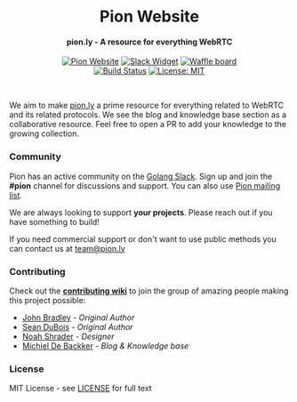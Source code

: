 <h1 align="center">
  <br>
  Pion Website
  <br>
</h1>
<h4 align="center">pion.ly - A resource for everything WebRTC</h4>
<p align="center">
  <a href="https://pion.ly"><img src="https://img.shields.io/badge/pion-website-gray.svg?longCache=true&colorB=brightgreen" alt="Pion Website"></a>
  <a href="http://gophers.slack.com/messages/pion"><img src="https://img.shields.io/badge/join-us%20on%20slack-gray.svg?longCache=true&logo=slack&colorB=brightgreen" alt="Slack Widget"></a>
  <a href="https://waffle.io/pions/webrtc"><img src="https://img.shields.io/badge/pm-waffle-gray.svg?longCache=true&colorB=brightgreen" alt="Waffle board"></a>
  <br>
  <a href="https://travis-ci.org/pions/website"><img src="https://travis-ci.org/pions/website.svg?branch=master" alt="Build Status"></a>
  <a href="LICENSE"><img src="https://img.shields.io/badge/License-MIT-yellow.svg" alt="License: MIT"></a>
</p>
<br>

We aim to make [pion.ly](https://pion.ly/) a prime resource for everything related to WebRTC and its related protocols. We see the blog and knowledge base section as a collaborative resource. Feel free to open a PR to add your knowledge to the growing collection.

### Community
Pion has an active community on the [Golang Slack](https://invite.slack.golangbridge.org/). Sign up and join the **#pion** channel for discussions and support. You can also use [Pion mailing list](https://groups.google.com/forum/#!forum/pion).

We are always looking to support **your projects**. Please reach out if you have something to build!

If you need commercial support or don't want to use public methods you can contact us at [team@pion.ly](mailto:team@pion.ly)


### Contributing
Check out the **[contributing wiki](https://github.com/pions/webrtc/wiki/Contributing)** to join the group of amazing people making this project possible:

* [John Bradley](https://github.com/kc5nra) - *Original Author*
* [Sean DuBois](https://github.com/Sean-Der) - *Original Author*
* [Noah Shrader](https://github.com/noahshrader) - *Designer*
* [Michiel De Backker](https://github.com/backkem) - *Blog & Knowledge base*

### License
MIT License - see [LICENSE](LICENSE) for full text
